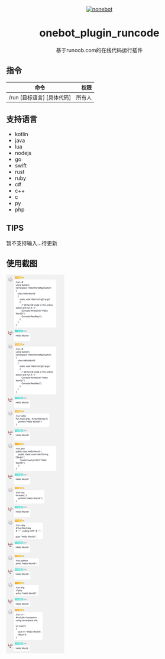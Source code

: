 <p align="center">
  <a href="https://v2.nonebot.dev/"><img src="https://v2.nonebot.dev/logo.png" width="200" height="200" alt="nonebot"></a>
</p>

<div align="center">

# onebot_plugin_runcode
基于runoob.com的在线代码运行插件

</div>

## 指令
| 命令 | 权限 |
|:--------:| -------------:|
| /run [目标语言] [具体代码] | 所有人 |

## 支持语言

- kotlin
- java
- lua
- nodejs
- go
- swift
- rust
- ruby
- c#
- c++
- c
- py
- php

## TIPS
暂不支持输入...待更新

## 使用截图
![](pic.jpg)

